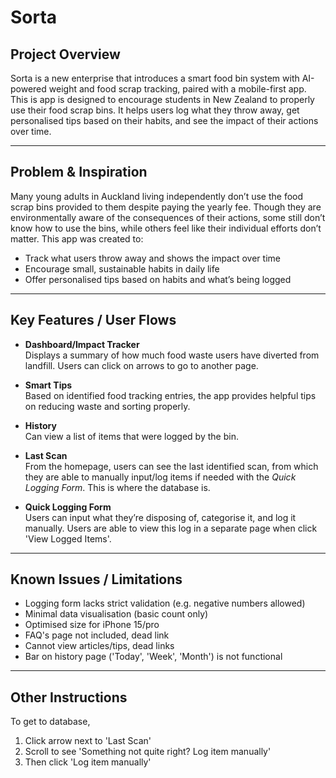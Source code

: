 # Sorta

## Project Overview

Sorta is a new enterprise that introduces a smart food bin system with AI-powered weight and food scrap tracking, paired with a mobile-first app. This is app is designed to encourage students in New Zealand to properly use their food scrap bins.  It helps users log what they throw away, get personalised tips based on their habits, and see the impact of their actions over time.

---

## Problem & Inspiration

Many young adults in Auckland living independently don’t use the food scrap bins provided to them despite paying the yearly fee. Though they are environmentally aware of the consequences of their actions, some still don’t know how to use the bins, while others feel like their individual efforts don’t matter. This app was created to:

- Track what users throw away and shows the impact over time
- Encourage small, sustainable habits in daily life
- Offer personalised tips based on habits and what’s being logged

---

## Key Features / User Flows

- **Dashboard/Impact Tracker**  
  Displays a summary of how much food waste users have diverted from landfill. Users can click on arrows to go to another page.

- **Smart Tips**  
  Based on identified food tracking entries, the app provides helpful tips on reducing waste and sorting properly.

- **History**  
  Can view a list of items that were logged by the bin.

- **Last Scan**  
  From the homepage, users can see the last identified scan, from which they are able to manually input/log items if needed with the *Quick Logging Form*. This is where the database is. 

- **Quick Logging Form**  
  Users can input what they’re disposing of, categorise it, and log it manually. Users are able to view this log in a separate page when click 'View Logged Items'.

---

## Known Issues / Limitations

- Logging form lacks strict validation (e.g. negative numbers allowed)  
- Minimal data visualisation (basic count only)  
- Optimised size for iPhone 15/pro
- FAQ's page not included, dead link
- Cannot view articles/tips, dead links
- Bar on history page ('Today', 'Week', 'Month') is not functional

---

## Other Instructions

To get to database, 
1. Click arrow next to 'Last Scan' 
2. Scroll to see 'Something not quite right? Log item manually'
3. Then click 'Log item manually'

